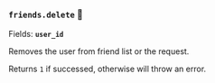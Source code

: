 ### `friends.delete` 🔰

Fields: **`user_id`**

Removes the user from friend list or the request.

Returns `1` if successed, otherwise will throw an error.
